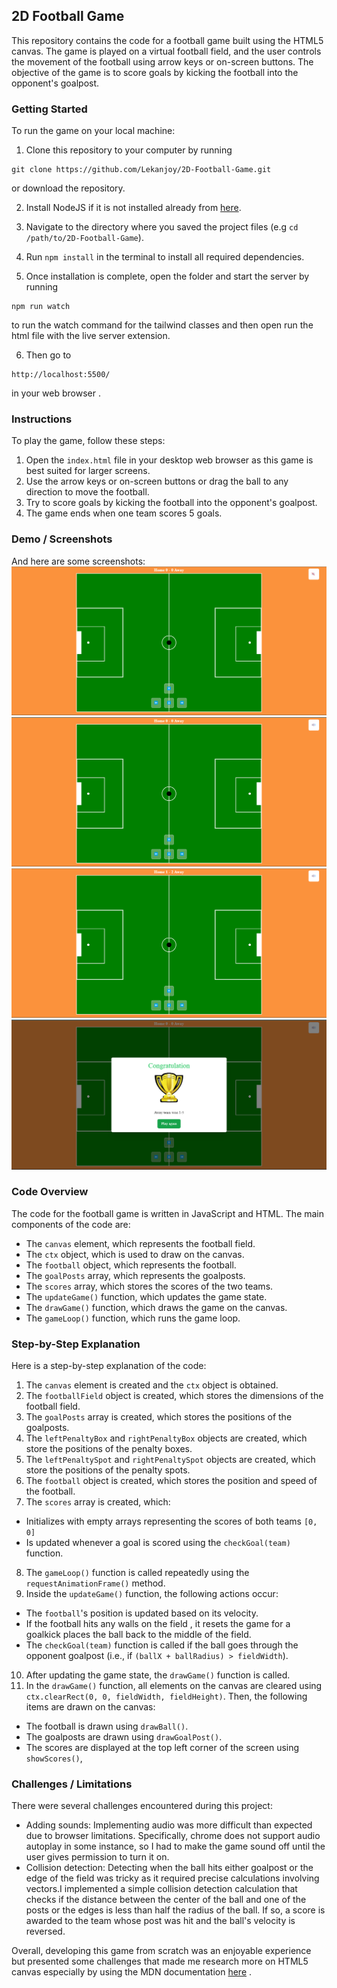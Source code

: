  ## 2D Football Game

This repository contains the code for a football game built using the HTML5 canvas. The game is played on a virtual football field, and the user controls the movement of the football using arrow keys or on-screen buttons. The objective of the game is to score goals by kicking the football into the opponent's goalpost.

### Getting Started

To run the game on your local machine:

1. Clone this repository to your computer by running
```
git clone https://github.com/Lekanjoy/2D-Football-Game.git
```
or download the repository.

2. Install NodeJS if it is not installed already from [here](https://nodejs.org/en/download/).

3. Navigate to the directory where you saved the project files (e.g
`cd /path/to/2D-Football-Game`).
 
4. Run `npm install` in the terminal to install all required dependencies.
5. Once installation is complete, open the folder and  start the server by running
```
npm run watch
```
to run the watch command for the tailwind classes and then open run the html file with the live server extension.

6. Then go to 
```
http://localhost:5500/
```
in your web browser .

### Instructions

To play the game, follow these steps:

1. Open the `index.html` file in your desktop web browser as this game is best suited for larger screens.
2. Use the arrow keys or on-screen buttons or drag the ball to any direction to move the football.
3. Try to score goals by kicking the football into the opponent's goalpost.
4. The game ends when one team scores 5 goals.

### Demo / Screenshots

And here are some screenshots:
![Home](./assets/home.png)
![Home Page with sound on](./assets/home-with-sound.png)
![Home with team scores](./assets/home-with-scores.png)
![Home page showing congrats modal](./assets/home-with-congratsModal.png)

### Code Overview

The code for the football game is written in JavaScript and HTML. The main components of the code are:

- The `canvas` element, which represents the football field.
- The `ctx` object, which is used to draw on the canvas.
- The `football` object, which represents the football.
- The `goalPosts` array, which represents the goalposts.
- The `scores` array, which stores the scores of the two teams.
- The `updateGame()` function, which updates the game state.
- The `drawGame()` function, which draws the game on the canvas.
- The `gameLoop()` function, which runs the game loop.

### Step-by-Step Explanation

Here is a step-by-step explanation of the code:

1. The `canvas` element is created and the `ctx` object is obtained.
2. The `footballField` object is created, which stores the dimensions of the football field.
3. The `goalPosts` array is created, which stores the positions of the goalposts.
4. The `leftPenaltyBox` and `rightPenaltyBox` objects are created, which store the positions of the penalty boxes.
5. The `leftPenaltySpot` and `rightPenaltySpot` objects are created, which store the positions of the penalty spots.
6. The `football` object is created, which stores the position and speed of the football.
7. The `scores` array is created, which:
- Initializes with empty arrays representing the scores of both teams `[0, 0]`
- Is updated whenever a goal is scored using the `checkGoal(team)` function.
8. The `gameLoop()` function is called repeatedly using the `requestAnimationFrame()` method.
9. Inside the `updateGame()` function, the following actions occur:
- The `football`'s position is updated based on its velocity.
- If the football hits any walls on the field , it resets the game for a goalkick places the ball back to the middle of the field.
- The `checkGoal(team)` function is called if the ball goes through the opponent goalpost (i.e., if `(ballX + ballRadius) > fieldWidth`).
10. After updating the game state, the `drawGame()` function is called.
11. In the `drawGame()` function, all elements on the canvas are cleared using `ctx.clearRect(0, 0, fieldWidth, fieldHeight)`. Then, the following items are drawn on the canvas:
- The football is drawn using `drawBall()`.
- The goalposts are drawn using `drawGoalPost()`.
- The scores are displayed at the top left corner of the screen using `showScores()`,


### Challenges / Limitations
There were several challenges encountered during this project:
- Adding sounds: Implementing audio was more difficult than expected due to browser limitations. Specifically, chrome does not support audio autoplay in some instance, so I had to make the game sound off until the user gives permission to turn it on.
- Collision detection: Detecting when the ball hits either goalpost or the edge of the field was tricky as it required precise calculations involving vectors.I implemented a simple collision detection calculation that checks if the distance between the center of the ball and one of the posts or the edges is less than half the radius of the ball. If so, a score is awarded to the team whose post was hit and the ball's velocity is reversed.

Overall, developing this game from scratch was an enjoyable experience but presented some challenges that made me research more on HTML5 canvas especially by using the MDN documentation [here](https://developer.mozilla.org/en-US/docs/Web/HTML/Element/canvas) .
